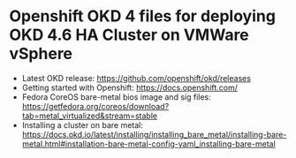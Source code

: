 # Openshift OKD 4 files for deploying OKD 4.6 HA Cluster on VMWare vSphere

- Latest OKD release: https://github.com/openshift/okd/releases
- Getting started with Openshift: https://docs.openshift.com/
- Fedora CoreOS bare-metal bios image and sig files: https://getfedora.org/coreos/download?tab=metal_virtualized&stream=stable
- Installing a cluster on bare metal: https://docs.okd.io/latest/installing/installing_bare_metal/installing-bare-metal.html#installation-bare-metal-config-yaml_installing-bare-metal


